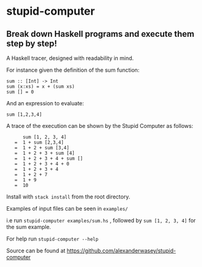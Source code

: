 # stupid-computer
## Break down Haskell programs and execute them step by step! 

A Haskell tracer, designed with readability in mind.

For instance given the definition of the sum function:  
``` 
sum :: [Int] -> Int 
sum (x:xs) = x + (sum xs)
sum [] = 0
``` 
And an expression to evaluate: 
```
sum [1,2,3,4]
``` 
A trace of the execution can be shown by the Stupid Computer as follows:
``` 
      sum [1, 2, 3, 4]
   =  1 + sum [2,3,4]
   =  1 + 2 + sum [3,4]
   =  1 + 2 + 3 + sum [4]
   =  1 + 2 + 3 + 4 + sum []
   =  1 + 2 + 3 + 4 + 0
   =  1 + 2 + 3 + 4
   =  1 + 2 + 7
   =  1 + 9
   =  10
```

Install with `stack install` from the root directory.

Examples of input files can be seen in `examples/ `

i.e run `stupid-computer examples/sum.hs` , followed by `sum [1, 2, 3, 4]` for the sum example.

For help run `stupid-computer --help`

Source can be found at https://github.com/alexanderwasey/stupid-computer

